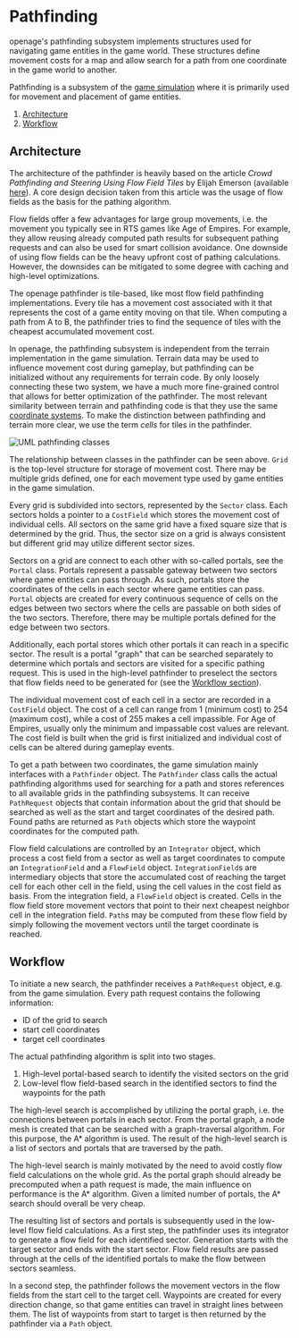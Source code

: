 # Pathfinding

openage's pathfinding subsystem implements structures used for navigating game entities in the
game world. These structures define movement costs for a map and allow search for a path
from one coordinate in the game world to another.

Pathfinding is a subsystem of the [game simulation](/doc/code/game_simulation/README.md) where
it is primarily used for movement and placement of game entities.

1. [Architecture](#architecture)
2. [Workflow](#workflow)


## Architecture

The architecture of the pathfinder is heavily based on the article *Crowd Pathfinding and Steering*
*Using Flow Field Tiles* by Elijah Emerson (available [here](http://www.gameaipro.com/GameAIPro/GameAIPro_Chapter23_Crowd_Pathfinding_and_Steering_Using_Flow_Field_Tiles.pdf)). A core design
decision taken from this article was the usage of flow fields as the basis for the pathing algorithm.

Flow fields offer a few advantages for large group movements, i.e. the movement you typically see in
RTS games like Age of Empires. For example, they allow reusing already computed path results for
subsequent pathing requests and can also be used for smart collision avoidance. One downside
of using flow fields can be the heavy upfront cost of pathing calculations. However, the downsides
can be mitigated to some degree with caching and high-level optimizations.

The openage pathfinder is tile-based, like most flow field pathfinding implementations. Every tile
has a movement cost associated with it that represents the cost of a game entity moving on that tile.
When computing a path from A to B, the pathfinder tries to find the sequence of tiles with the cheapest
accumulated movement cost.

In openage, the pathfinding subsystem is independent from the terrain implementation in the game
simulation. Terrain data may be used to influence movement cost during gameplay, but pathfinding
can be initialized without any requirements for terrain code. By only loosely connecting these two system,
we have a much more fine-grained control that allows for better optimization of the pathfinder.
The most relevant similarity between terrain and pathfinding code is that they use the same
[coordinate systems](/doc/code/coordinate-systems.md#tiletile3). To make the distinction between
pathfinding and terrain more clear, we use the term *cells* for tiles in the pathfinder.

![UML pathfinding classes]()

The relationship between classes in the pathfinder can be seen above. `Grid` is the top-level structure
for storage of movement cost. There may be multiple grids defined, one for each movement type
used by game entities in the game simulation.

Every grid is subdivided into sectors, represented by the `Sector` class. Each sectors holds a
pointer to a `CostField` which stores the movement cost of individual cells. All sectors on the
same grid have a fixed square size that is determined by the grid. Thus, the sector size on
a grid is always consistent but different grid may utilize different sector sizes.

Sectors on a grid are connect to each other with so-called portals, see the `Portal`
class. Portals represent a passable gateway between two sectors where game entities
can pass through. As such, portals store the coordinates of the cells in each sector
where game entities can pass. `Portal` objects are created for every continuous sequence of cells
on the edges between two sectors where the cells are passable on both sides of the two sectors.
Therefore, there may be multiple portals defined for the edge between two sectors.

Additionally, each portal stores which other portals it can reach in a specific sector. The
result is a portal "graph" that can be searched separately to determine which portals
and sectors are visited for a specific pathing request. This is used in the high-level
pathfinder to preselect the sectors that flow fields need to be generated for (see the
[Workflow section](#workflow)).

The individual movement cost of each cell in a sector are recorded in a `CostField` object.
The cost of a cell can range from 1 (minimum cost) to 254 (maximum cost), while a cost of 255
makes a cell impassible. For Age of Empires, usually only the minimum and impassable cost
values are relevant. The cost field is built when the grid is first initialized and
individual cost of cells can be altered during gameplay events.

To get a path between two coordinates, the game simulation mainly interfaces with a `Pathfinder`
object. The `Pathfinder` class calls the actual pathfinding algorithms used for searching
for a path and stores references to all available grids in the pathfinding subsystems. It can receive
`PathRequest` objects that contain information about the grid that should be searched as well as
the start and target coordinates of the desired path. Found paths are returned as `Path` objects
which store the waypoint coordinates for the computed path.

Flow field calculations are controlled by an `Integrator` object, which process a cost field
from a sector as well as target coordinates to compute an `IntegrationField` and a `FlowField` object.
`IntegrationField`s are intermediary objects that store the accumulated cost of reaching
the target cell for each other cell in the field, using the cell values in the cost field as basis.
From the integration field, a `FlowField` object is created. Cells in the flow field store
movement vectors that point to their next cheapest neighbor cell in the integration field. `Path`s
may be computed from these flow field by simply following the movement vectors until the
target coordinate is reached.


## Workflow

To initiate a new search, the pathfinder receives a `PathRequest` object, e.g. from the game simulation.
Every path request contains the following information:

- ID of the grid to search
- start cell coordinates
- target cell coordinates

The actual pathfinding algorithm is split into two stages.

1. High-level portal-based search to identify the visited sectors on the grid
2. Low-level flow field-based search in the identified sectors to find the waypoints for the path

The high-level search is accomplished by utilizing the portal graph, i.e. the
connections between portals in each sector. From the portal graph, a node mesh is created
that can be searched with a graph-traversal algorithm. For this purpose, the A\* algorithm
is used. The result of the high-level search is a list of sectors and portals that are
traversed by the path.

The high-level search is mainly motivated by the need to avoid costly flow field
calculations on the whole grid. As the portal graph should already be precomputed when
a path request is made, the main influence on performance is the A\* algorithm. Given
a limited number of portals, the A\* search should overall be very cheap.

The resulting list of sectors and portals is subsequently used in the low-level flow
field calculations. As a first step, the pathfinder uses its integrator to generate
a flow field for each identified sector. Generation starts with the target sector
and ends with the start sector. Flow field results are passed through at the cells
of the identified portals to make the flow between sectors seamless.

<!-- TODO: More descriptions of cost/integration/flow field calculations -->

In a second step, the pathfinder follows the movement vectors in the flow fields from
the start cell to the target cell. Waypoints are created for every direction change, so
that game entities can travel in straight lines between them. The list of waypoints
from start to target is then returned by the pathfinder via a `Path` object.
